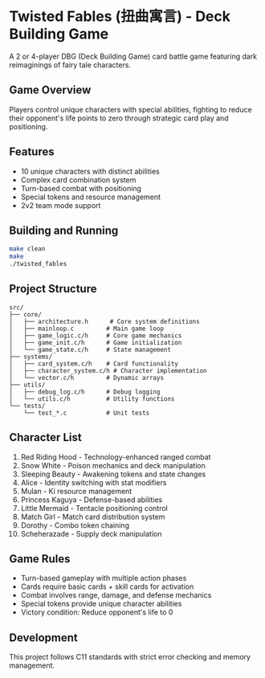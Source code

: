 # Twisted Fables (扭曲寓言) - Deck Building Game

A 2 or 4-player DBG (Deck Building Game) card battle game featuring dark reimaginings of fairy tale characters.

## Game Overview

Players control unique characters with special abilities, fighting to reduce their opponent's life points to zero through strategic card play and positioning.

## Features

- 10 unique characters with distinct abilities
- Complex card combination system
- Turn-based combat with positioning
- Special tokens and resource management
- 2v2 team mode support

## Building and Running

```bash
make clean
make
./twisted_fables
```

## Project Structure

```
src/
├── core/
│   ├── architecture.h      # Core system definitions
│   ├── mainloop.c         # Main game loop
│   ├── game_logic.c/h     # Core game mechanics
│   ├── game_init.c/h      # Game initialization
│   └── game_state.c/h     # State management
├── systems/
│   ├── card_system.c/h    # Card functionality
│   ├── character_system.c/h # Character implementation
│   └── vector.c/h         # Dynamic arrays
├── utils/
│   ├── debug_log.c/h      # Debug logging
│   └── utils.c/h          # Utility functions
└── tests/
    └── test_*.c           # Unit tests
```

## Character List

1. Red Riding Hood - Technology-enhanced ranged combat
2. Snow White - Poison mechanics and deck manipulation
3. Sleeping Beauty - Awakening tokens and state changes
4. Alice - Identity switching with stat modifiers
5. Mulan - Ki resource management
6. Princess Kaguya - Defense-based abilities
7. Little Mermaid - Tentacle positioning control
8. Match Girl - Match card distribution system
9. Dorothy - Combo token chaining
10. Scheherazade - Supply deck manipulation

## Game Rules

- Turn-based gameplay with multiple action phases
- Cards require basic cards + skill cards for activation
- Combat involves range, damage, and defense mechanics
- Special tokens provide unique character abilities
- Victory condition: Reduce opponent's life to 0

## Development

This project follows C11 standards with strict error checking and memory management.
